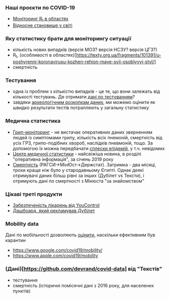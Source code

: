

### Наші проєкти по COVID-19
- [Моніторинг R<sub>t</sub> в областях](https://texty.org.ua/projects/101219/epidemiya-covid-19-v-oblastyah/)
- [Відносне становище у світі](https://texty.org.ua/d/2020/covid-19/)



### Яку статистику брати для моніторингу ситуації
- кількість нових випадків (версія МОЗ? версія НСЗУ? версія ЦГЗ?)
- R<sub>t</sub>, (особливості в областях)[https://texty.org.ua/fragments/101391/u-poshyrenni-koronavirusu-kozhen-rehion-maye-svij-osoblyvyj-styl/]
- смертність

### Тестування
- одна із проблем з кількістю випадків - це те, що вони залежать від кількості тестувань. Де отримати [дані по тестуванням](https://cloud.phc.org.ua/index.php/s/gk98W4s3DZFbwEd)? 
- завдяки [археологічним розкопкам даних](https://texty.org.ua/fragments/101328/u-yakyh-oblastyah-testuyut-na-covid-19-najpovilnishe/), ми можемо оцінити як швидко результати тестів потрапляють у загальну статистику


### Медична статистика
- [Грип-моніторинг](https://phc.org.ua/kontrol-zakhvoryuvan/inshi-infekciyni-zakhvoryuvannya/monitoring-i-ocinka/zakhvoryuvanist-na-grip-ta-grvi-v-ukraini) - не вистачає оперативних даних зверненням людей із симптомами грипу, кількість всіх пнемоній, смертність від усіх ГРЗ, грипо-подібних хвороб, наслідків пневмоній, тощо. За допомогою їх можна передбачати [сплески епідемій](https://texty.org.ua/articles/100689/skilky-naspravdi-hvoryh-na-covid-19-v-ukrayini/), у т.ч. невідомих
- [Центр медичної статистики](http://medstat.gov.ua/ukr/main.html) - найсвіжіша новина, в розділі "оперативна інформація", за січень 2019 року
- [Смертність](http://www.ukrstat.gov.ua/) (РАГСИ->МінЮст->Держстат). Затримка - два місяці, трохи краще ніж було у стародавньому Єгипті. Однак деякі отримувачі даних більш рівні за інших (Дубілет vs Тексти), і отримують дані по смертності з Мінюста "за знайомством"


### Цікаві треті продукти
- [Забезпеченість лікарень від YouControl](https://youcontrol.com.ua/en/virus/)
- [Дашбоард, який рекламував Дубілет](https://q.rating.zone/)


### Mobility data
Дані по мобільності дозволяють [оцінити](https://texty.org.ua/fragments/100856/na-velykden-ukrayinci-na-10-menshe-yizdyly-ta-hodyly/), наскільки ефективним був карантин
- https://www.google.com/covid19/mobility/
- https://www.apple.com/covid19/mobility

### (Дані)[https://github.com/devrand/covid-data] від "Текстів"
- тестування
- смертність (історичні помісячні дані з 2016 року, для населених пунктів)
